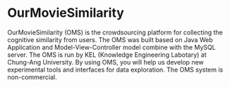 # OurMovieSimilarity
OurMovieSimilarity (OMS) is the crowdsourcing platform for collecting the cognitive similarity from users.
The OMS was built based on Java Web Application and Model-View-Controller model combine with the MySQL server.
The OMS is run by KEL (Knowledge Engineering Labotary) at Chung-Ang University. By using OMS, you will help us develop new experimental tools and interfaces for data exploration. The OMS system is non-commercial. 
